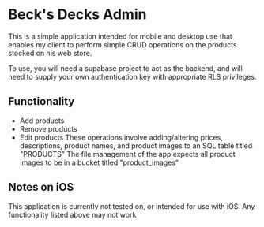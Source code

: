 # Beck's Decks Admin
This is a simple application intended for mobile and desktop use that enables my client to perform simple CRUD operations on the products stocked on his web store.

To use, you will need a supabase project to act as the backend, and will need to supply your own authentication key with appropriate RLS privileges. 

## Functionality
- Add products
- Remove products
- Edit products
These operations involve adding/altering prices, descriptions, product names, and product images to an SQL table titled "PRODUCTS"
The file management of the app expects all product images to be in a bucket titled "product_images"

## Notes on iOS
This application is currently not tested on, or intended for use with iOS. Any functionality listed above may not work